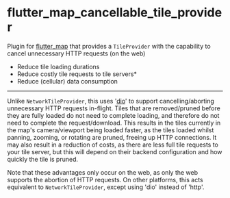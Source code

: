 # flutter_map_cancellable_tile_provider

Plugin for [flutter_map](https://github.com/fleaflet/flutter_map) that provides a `TileProvider` with the capability to cancel unnecessary HTTP requests (on the web)

- Reduce tile loading durations
- Reduce costly tile requests to tile servers*
- Reduce (cellular) data consumption

---

Unlike `NetworkTileProvider`, this uses '[dio](https://pub.dev/packages/dio)' to support cancelling/aborting unnecessary HTTP requests in-flight. Tiles that are removed/pruned before they are fully loaded do not need to complete loading, and therefore do not need to complete the request/download. This results in the tiles currently in the map's camera/viewport being loaded faster, as the tiles loaded whilst panning, zooming, or rotating are pruned, freeing up HTTP connections. It may also result in a reduction of costs, as there are less full tile requests to your tile server, but this will depend on their backend configuration and how quickly the tile is pruned.

Note that these advantages only occur on the web, as only the web supports the abortion of HTTP requests. On other platforms, this acts equivalent to `NetworkTileProvider`, except using 'dio' instead of 'http'.
